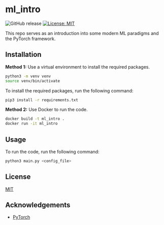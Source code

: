 # ml_intro 
![GitHub release](https://img.shields.io/badge/Release-v0.1.0-blue.svg)
[![License: MIT](https://img.shields.io/badge/License-MIT-yellow.svg)](https://opensource.org/licenses/MIT)

This repo serves as an introduction into some modern ML paradigms and the PyTorch framework. 

## Installation
**Method 1:** Use a virtual environment to install the required packages.
```bash
python3 -m venv venv
source venv/bin/activate
```
To install the required packages, run the following command:
```bash
pip3 install -r requirements.txt
```

**Method 2:** Use Docker to run the code.
```bash
docker build -t ml_intro .
docker run -it ml_intro
```

## Usage
To run the code, run the following command:
```bash
python3 main.py <config_file>
```

## License
[MIT](https://choosealicense.com/licenses/mit/)

## Acknowledgements
* [PyTorch](https://pytorch.org/)

